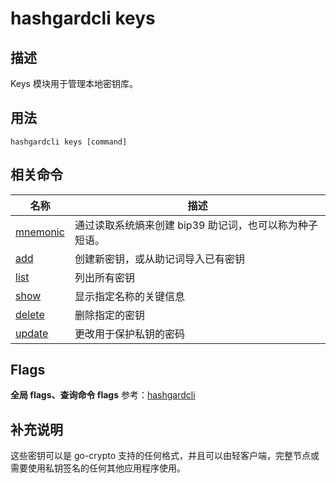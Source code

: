# hashgardcli keys

## 描述

Keys 模块用于管理本地密钥库。

## 用法

```shell
hashgardcli keys [command]
```

## 相关命令

| 名称                    | 描述                                                 |
| ----------------------- | ------------------------------------------- |
| [mnemonic](mnemonic.md) | 通过读取系统熵来创建 bip39 助记词，也可以称为种子短语。         |
| [add](add.md)           | 创建新密钥，或从助记词导入已有密钥                         |
| [list](list.md)         | 列出所有密钥                                           |
| [show](show.md)         | 显示指定名称的关键信息                                     |
| [delete](delete.md)     | 删除指定的密钥                                         |
| [update](update.md)     | 更改用于保护私钥的密码                                    |

## Flags
 **全局 flags、查询命令 flags** 参考：[hashgardcli](../README.md)


## 补充说明

这些密钥可以是 go-crypto 支持的任何格式，并且可以由轻客户端，完整节点或需要使用私钥签名的任何其他应用程序使用。
